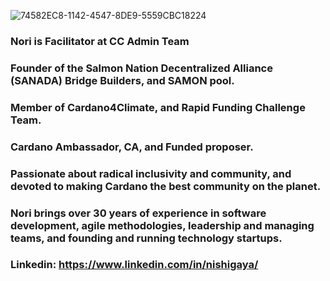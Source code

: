 ![74582EC8-1142-4547-8DE9-5559CBC18224](https://user-images.githubusercontent.com/73400593/159859863-6abef268-3160-4814-aa07-50f0c2ea502a.JPEG)

### Nori is Facilitator at CC Admin Team
### Founder of the Salmon Nation Decentralized Alliance (SANADA) Bridge Builders, and SAMON pool.
### Member of Cardano4Climate, and Rapid Funding Challenge Team. 
### Cardano Ambassador, CA, and Funded proposer. 
### Passionate about radical inclusivity and community, and devoted to making Cardano the best community on the planet. 
### Nori brings over 30 years of experience in software development, agile methodologies, leadership and managing teams, and founding and running technology startups.                                                                                                                    
### Linkedin: https://www.linkedin.com/in/nishigaya/
   

